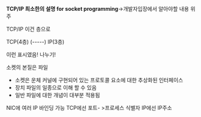 **TCP/IP 최소한의 설명 for socket programming**->개발자입장에서 알아야할 내용 위주


TCP/IP
이건 층으로

TCP(4층)
(-----)
IP(3층)

이런 표시였음! 나누기!

소켓의 본질은 파일

- 소켓은 운체 커널에 구현되어 있는 프로토콜 요소에 대한 추상화된 인터페이스
- 장치 파일의 일종으로 이해 할 수 있음
- 일반 파일에 대한 개념이 대부분 적용됨

NIC에 여러 IP 바인딩 가능
TCP에선 포트- >프로세스 식별자
IP에선 IP주소